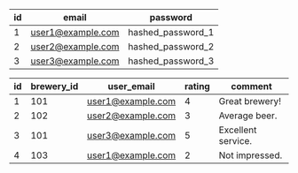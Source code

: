 | id | email                | password          |
|----|----------------------|-------------------|
| 1  | user1@example.com    | hashed_password_1|
| 2  | user2@example.com    | hashed_password_2|
| 3  | user3@example.com    | hashed_password_3|



| id | brewery_id | user_email          | rating | comment              |
|----|------------|---------------------|--------|----------------------|
| 1  | 101        | user1@example.com   | 4      | Great brewery!       |
| 2  | 102        | user2@example.com   | 3      | Average beer.        |
| 3  | 101        | user3@example.com   | 5      | Excellent service.   |
| 4  | 103        | user1@example.com   | 2      | Not impressed.       |
